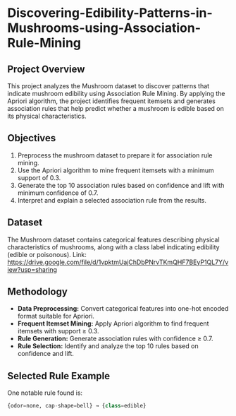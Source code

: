 # Discovering-Edibility-Patterns-in-Mushrooms-using-Association-Rule-Mining

## Project Overview

This project analyzes the Mushroom dataset to discover patterns that indicate mushroom edibility using Association Rule Mining. By applying the Apriori algorithm, the project identifies frequent itemsets and generates association rules that help predict whether a mushroom is edible based on its physical characteristics.

## Objectives

1. Preprocess the mushroom dataset to prepare it for association rule mining.  
2. Use the Apriori algorithm to mine frequent itemsets with a minimum support of 0.3.  
3. Generate the top 10 association rules based on confidence and lift with minimum confidence of 0.7.  
4. Interpret and explain a selected association rule from the results.

## Dataset

The Mushroom dataset contains categorical features describing physical characteristics of mushrooms, along with a class label indicating edibility (edible or poisonous). 
Link: https://drive.google.com/file/d/1vpktmUajChDbPNrvTKmQHF7BEyP1QL7Y/view?usp=sharing

## Methodology

- **Data Preprocessing:** Convert categorical features into one-hot encoded format suitable for Apriori.  
- **Frequent Itemset Mining:** Apply Apriori algorithm to find frequent itemsets with support ≥ 0.3.  
- **Rule Generation:** Generate association rules with confidence ≥ 0.7.  
- **Rule Selection:** Identify and analyze the top 10 rules based on confidence and lift.

## Selected Rule Example

One notable rule found is:

```python
{odor=none, cap-shape=bell} → {class=edible}
